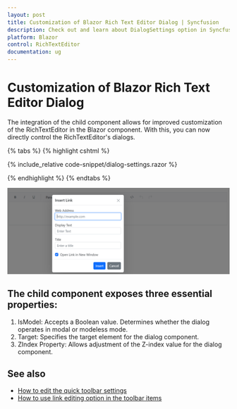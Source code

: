 ```yaml
---
layout: post
title: Customization of Blazor Rich Text Editor Dialog | Syncfusion
description: Check out and learn about DialogSettings option in Syncfusion Blazor RichTextEditor component and more.
platform: Blazor
control: RichTextEditor
documentation: ug
---
```


# Customization of Blazor Rich Text Editor Dialog

The integration of the child component allows for improved customization of the RichTextEditor in the Blazor component. With this, you can now directly control the RichTextEditor's dialogs.

{% tabs %}
{% highlight cshtml %}

{% include_relative code-snippet/dialog-settings.razor %}

{% endhighlight %}
{% endtabs %}

![Blazor RichTextEditor DialogSettings](../images/dialog-settings.png)

## The child component exposes three essential properties:
1. IsModel: Accepts a Boolean value. Determines whether the dialog operates in modal or modeless mode.
2. Target: Specifies the target element for the dialog component.
3. ZIndex Property: Allows adjustment of the Z-index value for the dialog component.

## See also

* [How to edit the quick toolbar settings](../toolbar#audio-quick-toolbar)
* [How to use link editing option in the toolbar items](../tools#insert-link)